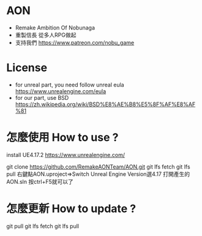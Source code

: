 # AON
- Remake Ambition Of Nobunaga
- 重製信長 從多人RPG做起
- 支持我們 https://www.patreon.com/nobu_game

# License
- for unreal part, you need follow unreal eula https://www.unrealengine.com/eula
- for our part, use BSD https://zh.wikipedia.org/wiki/BSD%E8%AE%B8%E5%8F%AF%E8%AF%81

# 怎麼使用 How to use ?

install UE4.17.2 https://www.unrealengine.com/

git clone https://github.com/RemakeAONTeam/AON.git
git lfs fetch
git lfs pull
右鍵點AON.uproject=>Switch Unreal Engine Version選4.17
打開產生的AON.sln 按ctrl+F5就可以了

# 怎麼更新 How to update ?
git pull
git lfs fetch
git lfs pull

